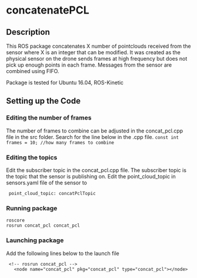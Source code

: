 # concatenatePCL 

## Description
This ROS package concatenates X number of pointclouds received from the sensor where X is an integer that can be modified. 
It was created as the physical sensor on the drone sends frames at high frequency but does not pick up enough points in each frame. Messages from the sensor are combined using FIFO. 

Package is tested for Ubuntu 16.04, ROS-Kinetic 

## Setting up the Code 
### Editing the number of frames
The number of frames to combine can be adjusted in the concat_pcl.cpp file in the src folder. Search for the line below in the .cpp file. 
``
const int frames = 10; //how many frames to combine
``

### Editing the topics
Edit the subscriber topic in the concat_pcl.cpp file. The subscriber topic is the topic that the sensor is publishing on. 
Edit the point_cloud_topic in sensors.yaml file of the sensor to
```
 point_cloud_topic: concatPclTopic
```
### Running package
```
roscore
rosrun concat_pcl concat_pcl
```

### Launching package
Add the following lines below to the launch file
```
 <!-- rosrun concat_pcl -->
   <node name="concat_pcl" pkg="concat_pcl" type="concat_pcl"></node>
```

